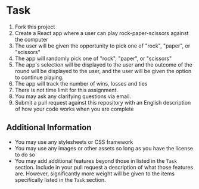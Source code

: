 # Task

1. Fork this project
2. Create a React app where a user can play rock-paper-scissors against the computer
3. The user will be given the opportunity to pick one of "rock", "paper", or "scissors"
4. The app will randomly pick one of "rock", "paper", or "scissors"
5. The app's selection will be displayed to the user and the outcome of the round will be displayed to the user, and the user will be given the option to continue playing.
6. The app will track the number of wins, losses and ties
7. There is not time limit for this assignment.
8. You may ask any clarifying questions via email.
8. Submit a pull request against this repository with an English description of how your code works when you are complete

## Additional Information

* You may use any stylesheets or CSS framework
* You may use any images or other assets so long as you have the license to do so
* You may add additional features beyond those in listed in the `Task` section. Include in your pull request a description of what those features are. However, significantly more weight will be given to the items specifically listed in the `Task` section.